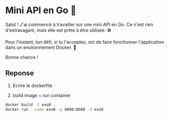 # Mini API en Go 🚀

Salut ! J'ai commencé à travailler sur une mini API en Go. Ce n'est rien d'extravagant, mais elle est prête à être utilisée. 🛠️

Pour l'instant, ton défi, si tu l'acceptes, est de faire fonctionner l'application dans un environnement Docker. 🐳

Bonne chance ! 

## Reponse

1. Ecrire le dockerfile

2. build image + run container
```bash
docker build -t exo8 .
docker run --name exo8 -p 8080:8080 -d exo8
```
